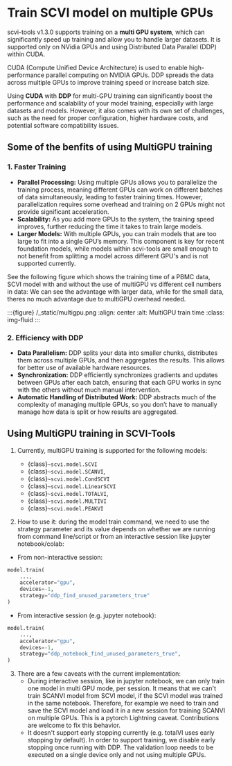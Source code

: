 # Train SCVI model on multiple GPUs


scvi-tools v1.3.0 supports training on a **multi GPU system**, which can significantly speed up training and allow you to handle larger datasets. It is supported only on NVidia GPUs and using Distributed Data Parallel (DDP) within CUDA.

CUDA (Compute Unified Device Architecture) is used to enable high-performance parallel computing on NVIDIA GPUs. DDP spreads the data across multiple GPUs to improve training speed or increase batch size.

Using **CUDA** with **DDP** for multi-GPU training can significantly boost the performance and scalability of your model training, especially with large datasets and models. However, it also comes with its own set of challenges, such as the need for proper configuration, higher hardware costs, and potential software compatibility issues.

## Some of the benfits of using MultiGPU training

### 1. **Faster Training**
   - **Parallel Processing:** Using multiple GPUs allows you to parallelize the training process, meaning different GPUs can work on different batches of data simultaneously, leading to faster training times. However, parallelization requires some overhead and training on 2 GPUs might not provide significant acceleration.
   - **Scalability:** As you add more GPUs to the system, the training speed improves, further reducing the time it takes to train large models.
   - **Larger Models:** With multiple GPUs, you can train models that are too large to fit into a single GPU’s memory. This component is key for recent foundation models, while models within scvi-tools are small enough to not benefit from splitting a model across different GPU's and is not supported currently.

See the following figure which shows the training time of a PBMC data, SCVI model with and without the use of multiGPU vs different cell numbers in data:
We can see the advantage with larger data, while for the small data, theres no much advantage due to multiGPU overhead needed.

:::{figure} /\_static/multigpu.png
:align: center
:alt: MultiGPU train time
:class: img-fluid
:::

### 2. **Efficiency with DDP**
   - **Data Parallelism:** DDP splits your data into smaller chunks, distributes them across multiple GPUs, and then aggregates the results. This allows for better use of available hardware resources.
   - **Synchronization:** DDP efficiently synchronizes gradients and updates between GPUs after each batch, ensuring that each GPU works in sync with the others without much manual intervention.
   - **Automatic Handling of Distributed Work:** DDP abstracts much of the complexity of managing multiple GPUs, so you don’t have to manually manage how data is split or how results are aggregated.


## Using MultiGPU training in SCVI-Tools

1. Currently, multiGPU training is supported for the following models:
   - {class}`~scvi.model.SCVI`
   - {class}`~scvi.model.SCANVI`,
   - {class}`~scvi.model.CondSCVI`
   - {class}`~scvi.model.LinearSCVI`
   - {class}`~scvi.model.TOTALVI`,
   - {class}`~scvi.model.MULTIVI`
   - {class}`~scvi.model.PEAKVI`


2. How to use it: during the model train command, we need to use the strategy parameter and its value depends on whether we are running from command line/script or from an interactive session like jupyter notebook/colab:
- From non-interactive session:
```python
model.train(
    ...,
    accelerator="gpu",
    devices=-1,
    strategy="ddp_find_unused_parameters_true"
)
```
- From interactive session (e.g. jupyter notebook):
```python
model.train(
    ...,
    accelerator="gpu",
    devices=-1,
    strategy="ddp_notebook_find_unused_parameters_true",
)
```

3. There are a few caveats with the current implementation:
   - During interactive session, like in jupyter notebook, we can only train one model in multi GPU mode, per session.
   It means that we can't train SCANVI model from SCVI model, if the SCVI model was trained in the same notebook. Therefore, for example we need to train and save the SCVI model and load it in a new session for training SCANVI on multiple GPUs. This is a pytorch Lightning caveat. Contributions are welcome to fix this behavior.
   - It doesn't support early stopping currently (e.g. totalVI uses early stopping by default). In order to support training, we disable early stopping once running with DDP. The validation loop needs to be executed on a single device only and not using multiple GPUs.
